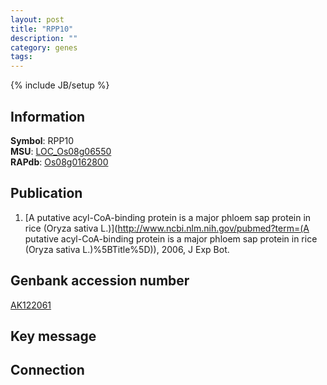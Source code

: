 ```yaml
---
layout: post
title: "RPP10"
description: ""
category: genes
tags: 
---
```

{% include JB/setup %}

## Information
__Symbol__: RPP10  
__MSU__: [LOC_Os08g06550](http://rice.plantbiology.msu.edu/cgi-bin/ORF_infopage.cgi?orf=LOC_Os08g06550)  
__RAPdb__: [Os08g0162800](http://rapdb.dna.affrc.go.jp/viewer/gbrowse_details/irgsp1?name=Os08g0162800)  

## Publication
1. [A putative acyl-CoA-binding protein is a major phloem sap protein in rice (Oryza sativa L.)](http://www.ncbi.nlm.nih.gov/pubmed?term=(A putative acyl-CoA-binding protein is a major phloem sap protein in rice (Oryza sativa L.)%5BTitle%5D)), 2006, J Exp Bot.

## Genbank accession number
[AK122061](http://www.ncbi.nlm.nih.gov/nuccore/AK122061)

## Key message

## Connection


